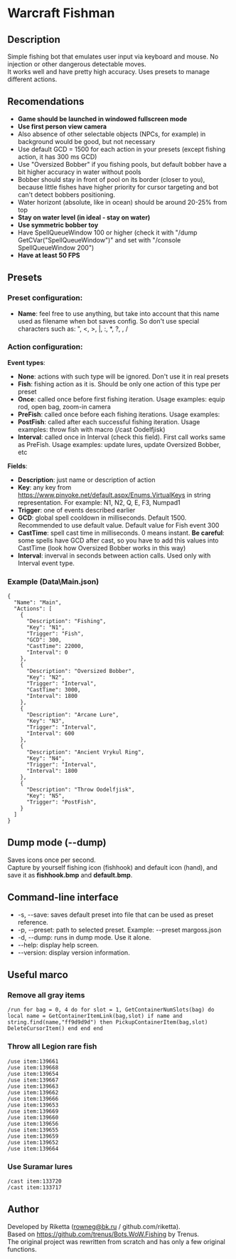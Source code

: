 # Warcraft Fishman
## Description
Simple fishing bot that emulates user input via keyboard and mouse. No injection or other dangerous detectable moves.  
It works well and have pretty high accuracy. Uses presets to manage different actions.

## Recomendations
- **Game should be launched in windowed fullscreen mode**
- **Use first person view camera**
- Also absence of other selectable objects (NPCs, for example) in background would be good, but not necessary
- Use default GCD = 1500 for each action in your presets (except fishing action, it has 300 ms GCD)
- Use "Oversized Bobber" if you fishing pools, but default bobber have a bit higher accuracy in water without pools
- Bobber should stay in front of pool on its border (closer to you), because little fishes have higher priority for cursor targeting and bot can't detect bobbers positioning.
- Water horizont (absolute, like in ocean) should be around 20-25% from top
- **Stay on water level (in ideal - stay on water)**
- **Use symmetric bobber toy**
- Have SpellQueueWindow 100 or higher (check it with "/dump GetCVar("SpellQueueWindow")" and set with "/console SpellQueueWindow 200")
- **Have at least 50 FPS**

## Presets
### Preset configuration:  
- **Name**: feel free to use anything, but take into account that this name used as filename when bot saves config. 
		So don't use special characters such as: ", <, >, |, :, *, ?, \, /

### Action configuration:
**Event types**:
- **None**: actions with such type will be ignored. Don't use it in real presets
- **Fish**: fishing action as it is. Should be only one action of this type per preset
- **Once**: called once before first fishing iteration. Usage examples: equip rod, open bag, zoom-in camera
- **PreFish**: called once before each fishing iterations. Usage examples:
- **PostFish**: called after each successful fishing iteration. Usage examples: throw fish with macro (/cast Oodelfjisk)
- **Interval**: called once in Interval (check this field). First call works same as PreFish. Usage examples: update lures, update Oversized Bobber, etc

**Fields**:
- **Description**: just name or description of action
- **Key**: any key from https://www.pinvoke.net/default.aspx/Enums.VirtualKeys in string representation. For example: N1, N2, Q, E, F3, Numpad1
- **Trigger**: one of events described earlier
- **GCD**: global spell cooldown in milliseconds. Default 1500. Recommended to use default value. Default value for Fish event 300
- **CastTime**: spell cast time in milliseconds. 0 means instant. **Be careful**: some spells have GCD after cast, so you have to add this values into CastTime (look how Oversized Bobber works in this way)
- **Interval**: inverval in seconds between action calls. Used only with Interval event type.

### Example (Data\Main.json)
~~~~
{
  "Name": "Main",
  "Actions": [
    {
      "Description": "Fishing",
      "Key": "N1",
      "Trigger": "Fish",
      "GCD": 300,
      "CastTime": 22000,
      "Interval": 0
    },
    {
      "Description": "Oversized Bobber",
      "Key": "N2",
      "Trigger": "Interval",
      "CastTime": 3000,
      "Interval": 1800
    },
	{
      "Description": "Arcane Lure",
      "Key": "N3",
      "Trigger": "Interval",
      "Interval": 600
    },
	{
      "Description": "Ancient Vrykul Ring",
      "Key": "N4",
      "Trigger": "Interval",
      "Interval": 1800
    },
	{
      "Description": "Throw Oodelfjisk",
      "Key": "N5",
      "Trigger": "PostFish",
    }
  ]
}
~~~~

## Dump mode (--dump)
Saves icons once per second.  
Capture by yourself fishing icon (fishhook) and default icon (hand), and save it as **fishhook.bmp** and **default.bmp**.  

## Command-line interface
* -s, --save: saves default preset into file that can be used as preset reference.
* -p, --preset: path to selected preset. Example: --preset margoss.json
* -d, --dump: runs in dump mode. Use it alone.
* --help: display help screen.
* --version: display version information.

## Useful marco
### Remove all gray items
~~~
/run for bag = 0, 4 do for slot = 1, GetContainerNumSlots(bag) do local name = GetContainerItemLink(bag,slot) if name and string.find(name,"ff9d9d9d") then PickupContainerItem(bag,slot) DeleteCursorItem() end end end
~~~
### Throw all Legion rare fish
~~~
/use item:139661
/use item:139668
/use item:139654
/use item:139667
/use item:139663
/use item:139662
/use item:139666
/use item:139653
/use item:139669
/use item:139660
/use item:139656
/use item:139655
/use item:139659
/use item:139652
/use item:139664
~~~
### Use Suramar lures
~~~
/cast item:133720
/cast item:133717
~~~


## Author
Developed by Riketta (rowneg@bk.ru / github.com/riketta).  
Based on https://github.com/trenus/Bots.WoW.Fishing by Trenus.  
The original project was rewritten from scratch and has only a few original functions.